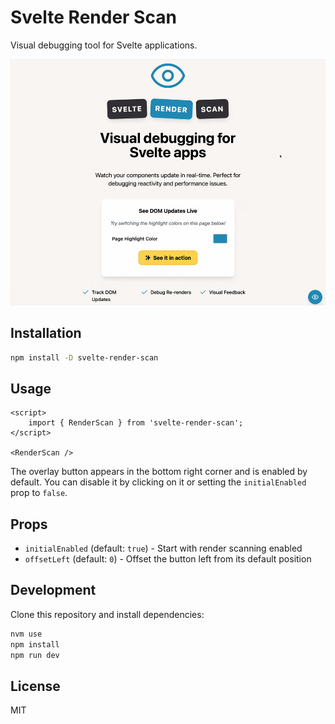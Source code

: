 # Svelte Render Scan

Visual debugging tool for Svelte applications.

![Screenshot of svelte-render-scan in action](.github/render-scan-demo.gif)

## Installation

```bash
npm install -D svelte-render-scan
```

## Usage

```svelte
<script>
	import { RenderScan } from 'svelte-render-scan';
</script>

<RenderScan />
```

The overlay button appears in the bottom right corner and is enabled by default. You can disable it by clicking on it or setting the `initialEnabled` prop to `false`.

## Props

- `initialEnabled` (default: `true`) - Start with render scanning enabled
- `offsetLeft` (default: `0`) - Offset the button left from its default position

## Development

Clone this repository and install dependencies:

```bash
nvm use
npm install
npm run dev
```

## License

MIT
